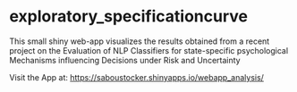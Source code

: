 # exploratory_specificationcurve
This small shiny web-app visualizes the results obtained from a recent project on the Evaluation of NLP Classifiers for state-specific psychological Mechanisms influencing Decisions under Risk and Uncertainty

Visit the App at: https://saboustocker.shinyapps.io/webapp_analysis/
